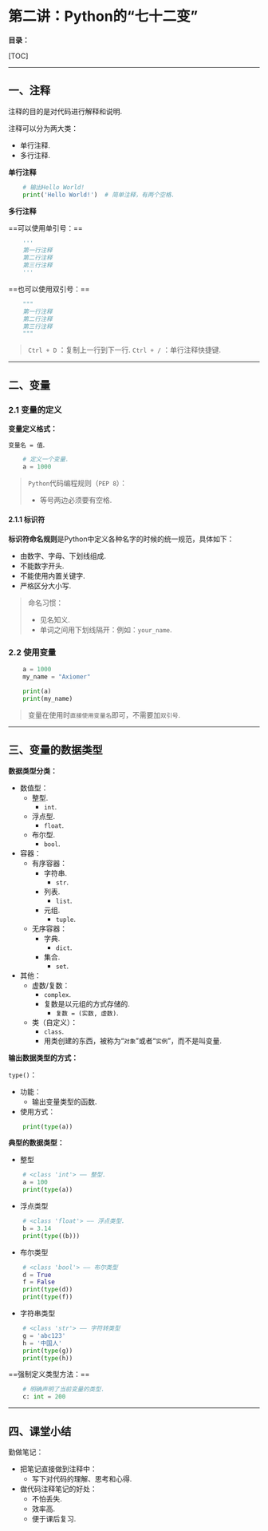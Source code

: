 # 第二讲：Python的“七十二变”

**目录：**

[TOC]

---

## 一、注释

注释的目的是对代码进行解释和说明.

注释可以分为两大类：
* 单行注释.
* 多行注释.

**单行注释**

``` Python
    # 输出Hello World!
    print('Hello World!')  # 简单注释，有两个空格.
```

**多行注释**

==可以使用单引号：==

``` Python
    '''
    第一行注释
    第二行注释
    第三行注释
    '''
```

==也可以使用双引号：==

``` Python
    """
    第一行注释
    第二行注释
    第三行注释
    """
```

> `Ctrl + D` ：复制上一行到下一行.
> `Ctrl + /` ：单行注释快捷键.

---

## 二、变量

### 2.1 变量的定义

**变量定义格式：**

`变量名 = 值`.

``` Python
    # 定义一个变量.
    a = 1000
```

> `Python`代码编程规则（`PEP 8`）：
> * 等号两边必须要有空格.

#### 2.1.1 标识符

**标识符命名规则**是Python中定义各种名字的时候的统一规范，具体如下：

* 由数字、字母、下划线组成.
* 不能数字开头.
* 不能使用内置关键字.
* 严格区分大小写.

> 命名习惯：
> * 见名知义.
> * 单词之间用下划线隔开：例如：`your_name`.

### 2.2 使用变量

``` Python
    a = 1000
    my_name = "Axiomer"

    print(a)
    print(my_name)
```

> 变量在使用时`直接使用变量名`即可，不需要加`双引号`.

---

## 三、变量的数据类型

**数据类型分类：**

* 数值型：
  * 整型.
    * `int`.
  * 浮点型.
    * `float`.
  * 布尔型.
    * `bool`.
* 容器：
  * 有序容器：
    * 字符串.
      * `str`.
    * 列表.
      * `list`.
    * 元组.
      * `tuple`.
  * 无序容器：
    * 字典.
      * `dict`.
    * 集合.
      * `set`.
* 其他：
  * 虚数/复数：
    * `complex`.
    * 复数是以元组的方式存储的.
      * `复数 = (实数, 虚数)`.
  * 类（自定义）：
    * `class`.
    * 用类创建的东西，被称为“`对象`”或者“`实例`”，而不是叫变量.

**输出数据类型的方式：**

`type()`：
* 功能：
  * 输出变量类型的函数.
* 使用方式：

``` Python
    print(type(a))
```

**典型的数据类型：**

* 整型

``` Python
    # <class 'int'> —— 整型.
    a = 100
    print(type(a))
```

* 浮点类型

``` Python
    # <class 'float'> —— 浮点类型.
    b = 3.14
    print(type((b)))
```

* 布尔类型

``` Python
    # <class 'bool'> —— 布尔类型
    d = True
    f = False
    print(type(d))
    print(type(f))
```

* 字符串类型

``` Python
    # <class 'str'> —— 字符转类型
    g = 'abc123'
    h = '中国人'
    print(type(g))
    print(type(h))
```

==强制定义类型方法：==

``` Python
    # 明确声明了当前变量的类型.
    c: int = 200
```

---

## 四、课堂小结

勤做笔记：
* 把笔记直接做到注释中：
  * 写下对代码的理解、思考和心得.
* 做代码注释笔记的好处：
  * 不怕丢失.
  * 效率高.
  * 便于课后复习.
